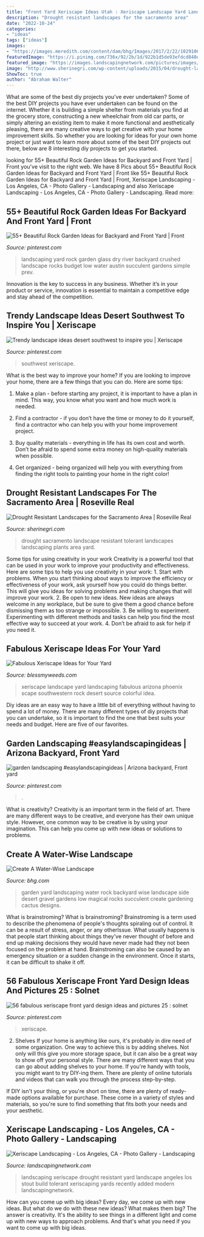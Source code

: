 ```yaml
---
title: "Front Yard Xeriscape Ideas Utah : Xeriscape Landscape Yard Landscaping Fabulous Arizona Phoenix Scape Southwestern Rock Desert Source Colorful Idea"
description: "Drought resistant landscapes for the sacramento area"
date: "2022-10-24"
categories:
- "ideas"
tags: ["ideas"]
images:
- "https://images.meredith.com/content/dam/bhg/Images/2017/2/22/102910696.jpg.rendition.largest.jpg"
featuredImage: "https://i.pinimg.com/736x/92/2b/1d/922b1d5de93efdcd848e25be1b68a05f.jpg"
featured_image: "https://images.landscapingnetwork.com/pictures/images/800x642Max/xeriscape-landscaping_107/drought-resistant-front-yard-landscape-stout-design-build_9903.jpg"
image: "http://www.sherinegri.com/wp-content/uploads/2015/04/drought-landscape-8.jpg"
ShowToc: true
author: "Abraham Walter"
---
```



What are some of the best diy projects you’ve ever undertaken?
Some of the best DIY projects you have ever undertaken can be found on the internet. Whether it is building a simple shelter from materials you find at the grocery store, constructing a new wheelchair from old car parts, or simply altering an existing item to make it more functional and aesthetically pleasing, there are many creative ways to get creative with your home improvement skills. So whether you are looking for ideas for your own home project or just want to learn more about some of the best DIY projects out there, below are 8 interesting diy projects to get you started.

	

		
looking for 55+ Beautiful Rock Garden Ideas for Backyard and Front Yard | Front you've visit to the right web. We have 8 Pics about 55+ Beautiful Rock Garden Ideas for Backyard and Front Yard | Front like 55+ Beautiful Rock Garden Ideas for Backyard and Front Yard | Front, Xeriscape Landscaping - Los Angeles, CA - Photo Gallery - Landscaping and also Xeriscape Landscaping - Los Angeles, CA - Photo Gallery - Landscaping. Read more:
		
    
## 55+ Beautiful Rock Garden Ideas For Backyard And Front Yard | Front

<img loading=lazy src="https://i.pinimg.com/originals/4f/dd/64/4fdd6492c112e1656dc627aab5d78bd4.jpg" onerror="this.onerror=null;this.src='https://tse1.mm.bing.net/th?id=OIP.YJDB30WMQTQS9JikIIg91QHaJ3&amp;pid=15.1';" alt="55+ Beautiful Rock Garden Ideas for Backyard and Front Yard | Front">

_Source: pinterest.com_

>landscaping yard rock garden glass dry river backyard crushed landscape rocks budget low water austin succulent gardens simple prev. 

	

Innovation is the key to success in any business. Whether it’s in your product or service, innovation is essential to maintain a competitive edge and stay ahead of the competition.

    
## Trendy Landscape Ideas Desert Southwest To Inspire You | Xeriscape

<img loading=lazy src="https://i.pinimg.com/736x/92/2b/1d/922b1d5de93efdcd848e25be1b68a05f.jpg" onerror="this.onerror=null;this.src='https://tse3.mm.bing.net/th?id=OIP.NFgoUuCCU5WuL_GLeHfeUwHaLA&amp;pid=15.1';" alt="Trendy landscape ideas desert southwest to inspire you | Xeriscape">

_Source: pinterest.com_

>southwest xeriscape. 

	

What is the best way to improve your home?
If you are looking to improve your home, there are a few things that you can do. Here are some tips:
1. Make a plan - before starting any project, it is important to have a plan in mind. This way, you know what you want and how much work is needed.

2. Find a contractor - if you don’t have the time or money to do it yourself, find a contractor who can help you with your home improvement project.

3. Buy quality materials - everything in life has its own cost and worth. Don’t be afraid to spend some extra money on high-quality materials when possible.

4. Get organized - being organized will help you with everything from finding the right tools to painting your home in the right color!

    
## Drought Resistant Landscapes For The Sacramento Area | Roseville Real

<img loading=lazy src="http://www.sherinegri.com/wp-content/uploads/2015/04/drought-landscape-8.jpg" onerror="this.onerror=null;this.src='https://tse1.mm.bing.net/th?id=OIP.9RwIGyrwkKWzk0SNSz7d3wHaIV&amp;pid=15.1';" alt="Drought Resistant Landscapes for the Sacramento Area | Roseville Real">

_Source: sherinegri.com_

>drought sacramento landscape resistant tolerant landscapes landscaping plants area yard. 

	

Some tips for using creativity in your work
Creativity is a powerful tool that can be used in your work to improve your productivity and effectiveness. Here are some tips to help you use creativity in your work: 1. Start with problems. When you start thinking about ways to improve the efficiency or effectiveness of your work, ask yourself how you could do things better. This will give you ideas for solving problems and making changes that will improve your work. 2. Be open to new ideas. New ideas are always welcome in any workplace, but be sure to give them a good chance before dismissing them as too strange or impossible. 3. Be willing to experiment. Experimenting with different methods and tasks can help you find the most effective way to succeed at your work. 4. Don’t be afraid to ask for help if you need it.

    
## Fabulous Xeriscape Ideas For Your Yard

<img loading=lazy src="http://st.houzz.com/simgs/f3b1972b014121bb_4-2974/southwestern-landscape.jpg" onerror="this.onerror=null;this.src='https://tse3.mm.bing.net/th?id=OIP.lJg3fpo9bPTtY-T4Kp6rZgHaE7&amp;pid=15.1';" alt="Fabulous Xeriscape Ideas for Your Yard">

_Source: blessmyweeds.com_

>xeriscape landscape yard landscaping fabulous arizona phoenix scape southwestern rock desert source colorful idea. 

	

Diy ideas are an easy way to have a little bit of everything without having to spend a lot of money. There are many different types of diy projects that you can undertake, so it is important to find the one that best suits your needs and budget. Here are five of our favorites.

    
## Garden Landscaping #easylandscapingideas | Arizona Backyard, Front Yard

<img loading=lazy src="https://i.pinimg.com/736x/0d/0f/e3/0d0fe38afe0a27a89b6c6515cd874a0e.jpg" onerror="this.onerror=null;this.src='https://tse4.mm.bing.net/th?id=OIP.J-P9zpyLVF4zGHQv4RJMSgHaF7&amp;pid=15.1';" alt="garden landscaping #easylandscapingideas | Arizona backyard, Front yard">

_Source: pinterest.com_

>. 

	

What is creativity?
Creativity is an important term in the field of art. There are many different ways to be creative, and everyone has their own unique style. However, one common way to be creative is by using your imagination. This can help you come up with new ideas or solutions to problems.

    
## Create A Water-Wise Landscape

<img loading=lazy src="https://images.meredith.com/content/dam/bhg/Images/2017/2/22/102910696.jpg.rendition.largest.jpg" onerror="this.onerror=null;this.src='https://tse1.mm.bing.net/th?id=OIP.vqzAjnj0H7EDvmHXspmPkwHaJ3&amp;pid=15.1';" alt="Create A Water-Wise Landscape">

_Source: bhg.com_

>garden yard landscaping water rock backyard wise landscape side desert gravel gardens low magical rocks succulent create gardening cactus designs. 

	

What is brainstroming?
What is brainstroming? Brainstroming is a term used to describe the phenomena of people's thoughts spiraling out of control. It can be a result of stress, anger, or any otherIssue. What usually happens is that people start thinking about things they've never thought of before and end up making decisions they would have never made had they not been focused on the problem at hand. Brainstroming can also be caused by an emergency situation or a sudden change in the environment. Once it starts, it can be difficult to shake it off.

    
## 56 Fabulous Xeriscape Front Yard Design Ideas And Pictures 25 : Solnet

<img loading=lazy src="https://i.pinimg.com/736x/c5/83/2c/c5832c829811a54faef27602381ea6bc.jpg" onerror="this.onerror=null;this.src='https://tse2.mm.bing.net/th?id=OIP.G6xCKSxQfQ05eNu3E0dDBAHaLH&amp;pid=15.1';" alt="56 fabulous xeriscape front yard design ideas and pictures 25 : solnet">

_Source: pinterest.com_

>xeriscape. 

	

2. Shelves
If your home is anything like ours, it's probably in dire need of some organization. One way to achieve this is by adding shelves. Not only will this give you more storage space, but it can also be a great way to show off your personal style.
There are many different ways that you can go about adding shelves to your home. If you're handy with tools, you might want to try DIY-ing them. There are plenty of online tutorials and videos that can walk you through the process step-by-step.

If DIY isn't your thing, or you're short on time, there are plenty of ready-made options available for purchase. These come in a variety of styles and materials, so you're sure to find something that fits both your needs and your aesthetic.

    
## Xeriscape Landscaping - Los Angeles, CA - Photo Gallery - Landscaping

<img loading=lazy src="https://images.landscapingnetwork.com/pictures/images/800x642Max/xeriscape-landscaping_107/drought-resistant-front-yard-landscape-stout-design-build_9903.jpg" onerror="this.onerror=null;this.src='https://tse4.mm.bing.net/th?id=OIP.9qaRD5v9W7wKhZXUhiNrTgHaFj&amp;pid=15.1';" alt="Xeriscape Landscaping - Los Angeles, CA - Photo Gallery - Landscaping">

_Source: landscapingnetwork.com_

>landscaping xeriscape drought resistant yard landscape angeles los stout build tolerant xeriscaping yards recently added modern landscapingnetwork. 

	

How can you come up with big ideas?
Every day, we come up with new ideas. But what do we do with these new ideas? What makes them big? The answer is creativity. It's the ability to see things in a different light and come up with new ways to approach problems. And that's what you need if you want to come up with big ideas.

